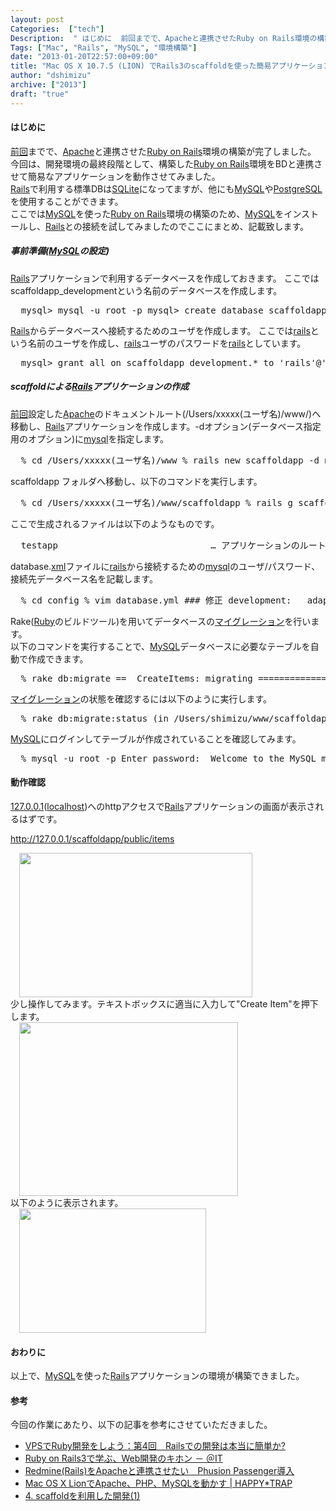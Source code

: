 ```yaml
---
layout: post
Categories:  ["tech"]
Description:  " はじめに  前回までで、Apacheと連携させたRuby on Rails環境の構築が完了しました。 今回は、開発環境の最終段階として、構築したRuby on Rails環境をBDと連携させて簡易なアプリケーションを動作させてみました。 "
Tags: ["Mac", "Rails", "MySQL", "環境構築"]
date: "2013-01-20T22:57:00+09:00"
title: "Mac OS X 10.7.5 (LION) でRails3のscaffoldを使った簡易アプリケーションの構築"
author: "dshimizu"
archive: ["2013"]
draft: "true"
---
```


<body>
<h4>はじめに</h4>
<p><a href="http://kanjuku-tomato.blogspot.jp/2013/01/mac-os-x-1075-lionruby-on-railsweb.html">前回</a>までで、<a class="keyword" href="http://d.hatena.ne.jp/keyword/Apache">Apache</a>と連携させた<a class="keyword" href="http://d.hatena.ne.jp/keyword/Ruby%20on%20Rails">Ruby on Rails</a>環境の構築が完了しました。<br>今回は、開発環境の最終段階として、構築した<a class="keyword" href="http://d.hatena.ne.jp/keyword/Ruby%20on%20Rails">Ruby on Rails</a>環境をBDと連携させて簡易なアプリケーションを動作させてみました。 <br><a class="keyword" href="http://d.hatena.ne.jp/keyword/Rails">Rails</a>で利用する標準DBは<a class="keyword" href="http://d.hatena.ne.jp/keyword/SQLite">SQLite</a>になってますが、他にも<a class="keyword" href="http://d.hatena.ne.jp/keyword/MySQL">MySQL</a>や<a class="keyword" href="http://d.hatena.ne.jp/keyword/PostgreSQL">PostgreSQL</a>を使用することができます。<br>ここでは<a class="keyword" href="http://d.hatena.ne.jp/keyword/MySQL">MySQL</a>を使った<a class="keyword" href="http://d.hatena.ne.jp/keyword/Ruby%20on%20Rails">Ruby on Rails</a>環境の構築のため、<a class="keyword" href="http://d.hatena.ne.jp/keyword/MySQL">MySQL</a>をインストールし、<a class="keyword" href="http://d.hatena.ne.jp/keyword/Rails">Rails</a>との接続を試してみましたのでここにまとめ、記載致します。 </p> <a name="more"></a>  <h5>事前準備(<a class="keyword" href="http://d.hatena.ne.jp/keyword/MySQL">MySQL</a>の設定)</h5>
<p><a class="keyword" href="http://d.hatena.ne.jp/keyword/Rails">Rails</a>アプリケーションで利用するデータベースを作成しておきます。 ここではscaffoldapp_developmentという名前のデータベースを作成します。 </p>
<pre class="terminal">  mysql&gt; mysql -u root -p mysql&gt; create database scaffoldapp_development default character set utf8; Query OK, 1 row affected (0.00 sec) mysql&gt; show databases; +---------------------+ | Database            | +---------------------+ | information_schema  | | mysql               | | performance_schema  | | test                | | scaffoldapp_development | +---------------------+ 5 rows in set (0.01 sec)  
</pre>
<p><a class="keyword" href="http://d.hatena.ne.jp/keyword/Rails">Rails</a>からデータベースへ接続するためのユーザを作成します。 ここでは<a class="keyword" href="http://d.hatena.ne.jp/keyword/rails">rails</a>という名前のユーザを作成し、<a class="keyword" href="http://d.hatena.ne.jp/keyword/rails">rails</a>ユーザのパスワードを<a class="keyword" href="http://d.hatena.ne.jp/keyword/rails">rails</a>としています。<br></p>
<pre class="terminal">  mysql&gt; grant all on scaffoldapp_development.* to 'rails'@'localhost'; Query OK, 0 rows affected (0.01 sec) mysql&gt; set password for 'rails'@'localhost' = password('rails'); Query OK, 0 rows affected (0.00 sec)  </pre> <h5>scaffoldによる<a class="keyword" href="http://d.hatena.ne.jp/keyword/Rails">Rails</a>アプリケーションの作成</h5>
<p><a href="http://kanjuku-tomato.blogspot.jp/2013/01/mac-os-x-1075-lionruby-on-railsweb.html">前回</a>設定した<a class="keyword" href="http://d.hatena.ne.jp/keyword/Apache">Apache</a>のドキュメントルート(/Users/xxxxx(ユーザ名)/www/)へ移動し、<a class="keyword" href="http://d.hatena.ne.jp/keyword/Rails">Rails</a>アプリケーションを作成します。-dオプション(データベース指定用のオプション)に<a class="keyword" href="http://d.hatena.ne.jp/keyword/mysql">mysql</a>を指定します。</p>
<pre class="terminal">  % cd /Users/xxxxx(ユーザ名)/www % rails new scaffoldapp -d mysql  </pre> <p>scaffoldapp フォルダへ移動し、以下のコマンドを実行します。 </p>
<pre class="terminal">  % cd /Users/xxxxx(ユーザ名)/www/scaffoldapp % rails g scaffold item name:string phone:string mail:string       invoke  active_record       create    db/migrate/20130120105422_create_items.rb       create    app/models/item.rb       invoke    test_unit       create      test/unit/item_test.rb       create      test/fixtures/items.yml       invoke  resource_route        route    resources :items       invoke  scaffold_controller       create    app/controllers/items_controller.rb       invoke    erb       create      app/views/items       create      app/views/items/index.html.erb       create      app/views/items/edit.html.erb       create      app/views/items/show.html.erb       create      app/views/items/new.html.erb       create      app/views/items/_form.html.erb       invoke    test_unit       create      test/functional/items_controller_test.rb       invoke    helper       create      app/helpers/items_helper.rb       invoke      test_unit       create        test/unit/helpers/items_helper_test.rb       invoke  assets       invoke    coffee       create      app/assets/javascripts/items.js.coffee       invoke    scss       create      app/assets/stylesheets/items.css.scss       invoke  scss       create    app/assets/stylesheets/scaffolds.css.scss  </pre> <p>ここで生成されるファイルは以下のようなものです。 </p>
<pre class="file">  testapp                             … アプリケーションのルートディレクトリ   - app                              … MVCに関わるアプリケーションの中心的なコード     - asset                          … 画像、CSS、JavaScript     - controllers                  … コントローラークラス    - items_controller.rb     … コントローラクラス     - helpers                       … ヘルパーモジュール（ビュー用のヘルパーメソッド）    - items_helper.rb          …  ビューヘルパー     - mailers                        … メール用のコントローラー     - models                        … モデルクラス    - items.rb                    … モデルクラス     - views                          … テンプレート類    - items       - edit.html.erb          … 編集画面    - index.html.erb        … 一覧画面    - new.html.erb          … 新規登録画面    - show.html.erb        … 詳細画面    - _from.html.erb       … 部分テンプレート   - config                           … 設定ファイル類     - environments              … 開発、テスト、本番運用といった環境ごとの設定     - initializers                    … アプリケーション起動時に実行したいファイル     - locales                        … 国際化に関するリソース   - db                                 … データベースに関するファイル     - migrate    - YYYYMMDDhhmmss_create_items.rb    … DBマイグレーションファイル   - doc                               … rdocなどのドキュメント   - lib                                 … アプリケーションが使うライブラリコード全般   - log                                … アプリケーションが出力するログ   - public                            … Webの静的なコンテンツ   - script                            … ユーティリティースクリプト   - test                               … Railsのデフォルトの自動テストに関するファイル      - fixtures        - items.yml                  … テストデータ用Fixtureファイル   - functional        - items_controller_test.rb    … ファンクショナルテスト用ファイル   - integration   - performance   - unit         - item_test.rb             … ユニットテスト用ファイル         - helper     - item_helper_test.rb    … ヘルパークラスのユニットファイル   - tmp                              … 一時ファイル   - vendor                          … アプリケーション外部に由来するコード  </pre> <p>database.<a class="keyword" href="http://d.hatena.ne.jp/keyword/xml">xml</a>ファイルに<a class="keyword" href="http://d.hatena.ne.jp/keyword/rails">rails</a>から接続するための<a class="keyword" href="http://d.hatena.ne.jp/keyword/mysql">mysql</a>のユーザ/パスワード、接続先データベース名を記載します。 </p>
<pre class="terminal">  % cd config % vim database.yml ### 修正 development:   adapter: mysql2   encoding: utf8   reconnect: false   database: scaffoldapp_development  MySQLの設定環境に合わせて記載   pool: 5   username: rails    MySQLの設定環境に合わせて記載   password: rails    MySQLの設定環境に合わせて記載   socket: /tmp/mysql.sock  </pre>  <p>Rake(<a class="keyword" href="http://d.hatena.ne.jp/keyword/Ruby">Ruby</a>のビルドツール)を用いてデータベースの<a class="keyword" href="http://d.hatena.ne.jp/keyword/%A5%DE%A5%A4%A5%B0%A5%EC%A1%BC%A5%B7%A5%E7%A5%F3">マイグレーション</a>を行います。<br>以下のコマンドを実行することで、<a class="keyword" href="http://d.hatena.ne.jp/keyword/MySQL">MySQL</a>データベースに必要なテーブルを自動で作成できます。 </p>
<pre class="terminal">  % rake db:migrate ==  CreateItems: migrating ==================================================== -- create_table(:items)    -&gt; 0.0118s ==  CreateItems: migrated (0.0119s) ===========================================  </pre> <p><a class="keyword" href="http://d.hatena.ne.jp/keyword/%A5%DE%A5%A4%A5%B0%A5%EC%A1%BC%A5%B7%A5%E7%A5%F3">マイグレーション</a>の状態を確認するには以下のように実行します。 </p>
<pre class="terminal">  % rake db:migrate:status (in /Users/shimizu/www/scaffoldapp)  database: testapp_development   Status   Migration ID    Migration Name --------------------------------------------------    up     20130120105422  Create items  </pre> <p><a class="keyword" href="http://d.hatena.ne.jp/keyword/MySQL">MySQL</a>にログインしてテーブルが作成されていることを確認してみます。 </p>
<pre class="terminal">  % mysql -u root -p Enter password:  Welcome to the MySQL monitor.  Commands end with ; or \g. Your MySQL connection id is 14 Server version: 5.5.29 Source distribution  Copyright (c) 2000, 2012, Oracle and/or its affiliates. All rights reserved.  Oracle is a registered trademark of Oracle Corporation and/or its affiliates. Other names may be trademarks of their respective owners.  Type 'help;' or '\h' for help. Type '\c' to clear the current input statement.  mysql&gt;  mysql&gt; use scaffoldapp_development Reading table information for completion of table and column names You can turn off this feature to get a quicker startup with -A  Database changed mysql&gt; mysql&gt; show tables; +-------------------------------+ | Tables_in_scaffoldapp_development | +-------------------------------+ | items                         | | schema_migrations             | +-------------------------------+ 2 rows in set (0.00 sec)  </pre>  <h4>動作確認</h4> <p><a class="keyword" href="http://d.hatena.ne.jp/keyword/127.0.0.1">127.0.0.1</a>(<a class="keyword" href="http://d.hatena.ne.jp/keyword/localhost">localhost</a>)へのhttpアクセスで<a class="keyword" href="http://d.hatena.ne.jp/keyword/Rails">Rails</a>アプリケーションの画面が表示されるはずです。 </p>
<p><a href="http://127.0.0.1/scaffoldapp/public/items">http://127.0.0.1/scaffoldapp/public/items</a> </p>
<div class="separator" style="clear: both; text-align: left;"><a href="http://4.bp.blogspot.com/-yn9jFMjzYtM/UQUoDGzsTkI/AAAAAAAAAP0/Gu99Xzcr9SE/s1600/rails_app_01.png" imageanchor="1" style="margin-left:1em; margin-right:1em"><img border="0" height="231" width="373" src="http://4.bp.blogspot.com/-yn9jFMjzYtM/UQUoDGzsTkI/AAAAAAAAAP0/Gu99Xzcr9SE/s400/rails_app_01.png"></a></div>少し操作してみます。テキストボックスに適当に入力して"Create Item"を押下します。 <div class="separator" style="clear: both; text-align: left;"><a href="http://4.bp.blogspot.com/-5eNaVzWjqI8/UQUrlxfBYDI/AAAAAAAAAQI/k0A4GCCIQ04/s1600/rails_app_02.png" imageanchor="1" style="margin-left:1em; margin-right:1em"><img border="0" height="278" width="350" src="http://4.bp.blogspot.com/-5eNaVzWjqI8/UQUrlxfBYDI/AAAAAAAAAQI/k0A4GCCIQ04/s400/rails_app_02.png"></a></div>以下のように表示されます。 <div class="separator" style="clear: both; text-align: left;"><a href="http://1.bp.blogspot.com/-2wLnUobcniM/UQUuUbeMbwI/AAAAAAAAAQ0/GpG8l-BPsrA/s1600/rails_app_03.png" imageanchor="1" style="margin-left:1em; margin-right:1em"><img border="0" height="199" width="299" src="http://1.bp.blogspot.com/-2wLnUobcniM/UQUuUbeMbwI/AAAAAAAAAQ0/GpG8l-BPsrA/s400/rails_app_03.png"></a></div> <h4>おわりに</h4>
<p>以上で、<a class="keyword" href="http://d.hatena.ne.jp/keyword/MySQL">MySQL</a>を使った<a class="keyword" href="http://d.hatena.ne.jp/keyword/Rails">Rails</a>アプリケーションの環境が構築できました。 </p>
<h4>参考</h4>
<p>今回の作業にあたり、以下の記事を参考にさせていただきました。 </p>
<ul>  <li>
<a href="http://gihyo.jp/dev/serial/01/vps_ruby/0004">VPSでRuby開発をしよう：第4回　Railsでの開発は本当に簡単か?</a> </li>  <li><a href="http://www.atmarkit.co.jp/fcoding/rails/articles/rails3/01/rails301c.html">Ruby on Rails3で学ぶ、Web開発のキホン － ＠IT</a></li>  <li><a href="http://saifis.net/?p=167">Redmine(Rails)をApacheと連携させたい　Phusion Passenger導入</a></li>  <li><a href="http://www.happytrap.jp/blogs/2012/01/21/6931/">Mac OS X LionでApache、PHP、MySQLを動かす | HAPPY*TRAP</a></li>  <li><a href="http://www.techscore.com/tech/Ruby/Rails/quick-start/Rails4/4-1">4. scaffoldを利用した開発(1)</a></li>
</ul>
</body>

<!-- more -->


